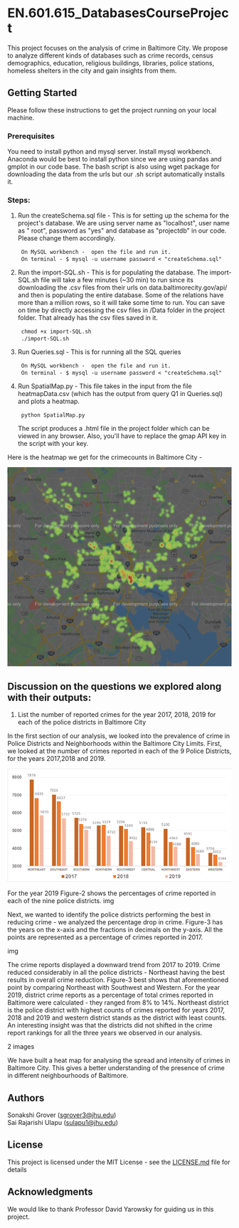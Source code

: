 # EN.601.615_DatabasesCourseProject


This project focuses on the analysis of crime in Baltimore City. We propose to analyze different kinds of databases such as crime records, census demographics, education, religious buildings, libraries, police stations, homeless shelters in the city and gain insights from them. 


## Getting Started

Please follow these instructions to get the project running on your local machine. 

### Prerequisites

You need to install python and mysql server. Install mysql workbench. Anaconda would be best to install python since we are using pandas and gmplot in our code base.  The bash script is also using wget package for downloading the data from the urls but our .sh script automatically installs it. 


### Steps: 

1. Run the createSchema.sql file - This is for setting up the schema for the project's database. We are using server name as 	"localhost", user name as " root", password as "yes" and database as "projectdb" in our code. Please change them 			accordingly. 

		On MySQL workbench -  open the file and run it.
		On terminal - $ mysql -u username password < "createSchema.sql"  

2. Run the import-SQL.sh - This is for populating the database. The import-SQL.sh file will take a few minutes (~30 min) to  	run since its downloading the .csv files from their urls on data.baltimorecity.gov/api/ and then is populating the entire 	 database. Some of the relations have more than a million rows, so it will take some time to run. You can save on time by 	 directly accessing the csv files in /Data folder in the project folder. That already has the csv files saved in it.


		chmod +x import-SQL.sh
		./import-SQL.sh


3. Run Queries.sql -  This is for running all the SQL queries

		On MySQL workbench -  open the file and run it.
		On terminal - $ mysql -u username password < "createSchema.sql"  

4. Run SpatialMap.py - This file takes in the input from the file heatmapData.csv (which has the output from query Q1 in 	   Queries.sql) and plots a heatmap. 

		python SpatialMap.py  
 
   The script produces a .html file in the project folder which can be viewed in any browser. Also, you'll have to replace the gmap API key in the script with your key. 
   
 Here is the heatmap we get for the crimecounts in Baltimore City - 

 ![Heatmap showing the spread of crimes in Baltimore City](https://raw.githubusercontent.com/SonakshiGrover/EN.601.615_DatabasesCourseProject/master/HeatMap_output/heatmap.png)
 
## Discussion on the questions we explored along with their outputs:

1. List the number of reported crimes for the year 2017, 2018, 2019 for each of the police districts in Baltimore City

In the first section of our analysis, we looked into the prevalence of crime in Police Districts and Neighborhoods within the Baltimore City Limits. First, we looked at the number of crimes reported in each of the 9 Police Districts, for the years 2017,2018 and 2019.    

![Figure -1 shows the results from extracting that data. On the x-axis are the names of the police districts and the number of crimes reported are represented on the y-axis.](https://raw.githubusercontent.com/SonakshiGrover/EN.601.615_DatabasesCourseProject/master/SQL_Query_output/Crime_PoliceDistrict.png)

For the year 2019 Figure-2 shows the percentages of crime reported in each of the nine police districts.
img


Next, we wanted to identify the police districts performing the best in reducing crime - we analyzed the percentage drop in crime. Figure-3 has the years on the x-axis and the fractions in decimals on the y-axis. All the points are represented as a percentage of crimes reported in 2017.

img

The crime reports displayed a downward trend from 2017 to 2019. Crime reduced considerably in all the police districts - Northeast having the best results in overall crime reduction. Figure-3 best shows that aforementioned point by comparing Northeast with Southwest and Western. For the year 2019, district crime reports as a percentage of total crimes reported in Baltimore were calculated - they ranged from 8% to 14%. Northeast district is the police district with highest counts of crimes reported for years 2017, 2018 and 2019 and western district stands as the district with least counts. An interesting insight was that the districts did not shifted in the crime report rankings for all the three years we observed in our analysis.


2 images

We have built a heat map for analysing the spread and intensity of crimes in Baltimore City. 
This gives a better understanding of the presence of crime in different neighbourhoods of Baltimore. 







## Authors

Sonakshi Grover (sgrover3@jhu.edu) </br>
Sai Rajarishi Ulapu (sulapu1@jhu.edu)

## License

This project is licensed under the MIT License - see the [LICENSE.md](LICENSE.md) file for details

## Acknowledgments

We would like to thank Professor David Yarowsky for guiding us in this project.




